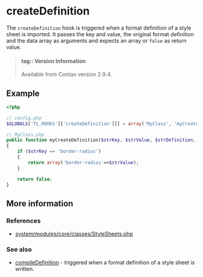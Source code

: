 # createDefinition

The `createDefinition` hook is triggered when a format definition of a style
sheet is imported. It passes the key and value, the original format definition
and the data array as arguments and expects an array or `false` as return value.

> #### tag:: Version Information 
> Available from Contao version 2.9.4.


## Example

```php
<?php

// config.php
$GLOBALS['TL_HOOKS']['createDefinition'][] = array('MyClass', 'myCreateDefinition');

// MyClass.php
public function myCreateDefinition($strKey, $strValue, $strDefinition, $arrSet)
{
    if ($strKey == 'border-radius')
    {
        return array('border-radius'=>$strValue);
    }

    return false;
}
```


## More information


### References

- [system/modules/core/classes/StyleSheets.php](https://github.com/contao/core/blob/3.5.0/system/modules/core/classes/StyleSheets.php#L2230-L2243)


### See also

- [compileDefinition](compileDefinition.md) - triggered when a format definition of a style sheet is written.
